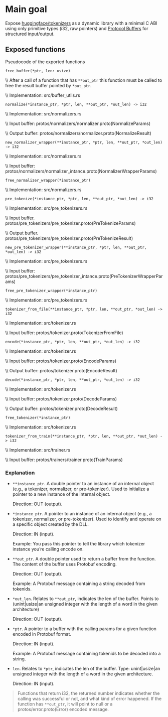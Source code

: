 # Main goal

Expose [huggingface/tokenizers](https://github.com/huggingface/tokenizers) as a dynamic library with a minimal C ABI using only primitive types (i32, raw pointers) and [Protocol Buffers](https://github.com/protocolbuffers/protobuf) for structured input/output.

## Exposed functions

Pseudocode of the exported functions

`free_buffer(*ptr, len: usize)`

\\\ After a call of a function that has `**out_ptr` this function must be called to free the result buffer pointed by `*out_ptr`.

\\\ Implementation: src/buffer_utils.rs

`normalize(*instance_ptr, *ptr, len, **out_ptr, *out_len) -> i32`

\\\ Implementation: src/normalizers.rs

\\\ Input buffer: protos/normalizers/normalizer.proto(NormalizeParams)

\\\ Output buffer: protos/normalizers/normalizer.proto(NormalizeResult)

`new_normalizer_wrapper(**instance_ptr, *ptr, len, **out_ptr, *out_len) -> i32`

\\\ Implementation: src/normalizers.rs

\\\ Input buffer: protos/normalizers/normalizer_intance.proto(NormalizerWrapperParams)

`free_normalizer_wrapper(*instance_ptr)`

\\\ Implementation: src/normalizers.rs

`pre_tokenize(*instance_ptr, *ptr, len, **out_ptr, *out_len) -> i32`

\\\ Implementation: src/pre_tokenizers.rs

\\\ Input buffer. protos/pre_tokenizers/pre_tokenizer.proto(PreTokenizeParams)

\\\ Output buffer. protos/pre_tokenizers/pre_tokenizer.proto(PreTokenizeResult)

`new_pre_tokenizer_wrapper(**instance_ptr, *ptr, len, **out_ptr, *out_len) -> i32`

\\\ Implementation: src/pre_tokenizers.rs

\\\ Input buffer: protos/pre_tokenizers/pre_tokenizer_intance.proto(PreTokenizerWrapperParams)

`free_pre_tokenizer_wrapper(*instance_ptr)`

\\\ Implementation: src/pre_tokenizers.rs

`tokenizer_from_file(**instance_ptr, *ptr, len, **out_ptr, *out_len) -> i32`

\\\ Implementation: src/tokenizer.rs

\\\ Input buffer: protos/tokenizer.proto(TokenizerFromFile)

`encode(*instance_ptr, *ptr, len, **out_ptr, *out_len) -> i32`

\\\ Implementation: src/tokenizer.rs

\\\ Input buffer: protos/tokenizer.proto(EncodeParams)

\\\ Output buffer: protos/tokenizer.proto(EncodeResult)

`decode(*instance_ptr, *ptr, len, **out_ptr, *out_len) -> i32`

\\\ Implementation: src/tokenizer.rs

\\\ Input buffer: protos/tokenizer.proto(DecodeParams)

\\\ Output buffer: protos/tokenizer.proto(DecodeResult)

`free_tokenizer(*instance_ptr)`

\\\ Implementation: src/tokenizer.rs

`tokenizer_from_train(**instance_ptr, *ptr, len, **out_ptr, *out_len) -> i32`

\\\ Implementation: src/trainer.rs

\\\ Input buffer: protos/trainers/trainer.proto(TrainParams)

### Explanation

- `**instance_ptr`. A double pointer to an instance of an internal object (e.g., a tokenizer, normalizer, or pre-tokenizer). Used to initialize a pointer to a new instance of the internal object.

    Direction: OUT (output).

- `*instance_ptr`. A pointer to an instance of an internal object (e.g., a tokenizer, normalizer, or pre-tokenizer). Used to identify and operate on a specific object created by the DLL.

    Direction: IN (input).

    Example: You pass this pointer to tell the library which tokenizer instance you’re calling encode on.

- `**out_ptr`. A double pointer used to return a buffer from the function. The content of the buffer uses Protobuf encoding.

    Direction: OUT (output).

    Example: A Protobuf message containing a string decoded from tokenids.

- `*out_len`. Relates to `**out_ptr`, indicates the len of the buffer. Points to (unint|usize|an unsigned integer with the length of a word in the given architecture)

    Direction: OUT (output).

- `*ptr`. A pointer to a buffer with the calling params for a given function encoded in Protobuf format.

    Direction: IN (input).

    Example: A Protobuf message containing tokenids to be decoded into a string.

- `len`. Relates to `*ptr`, indicates the len of the buffer. Type: unint|usize|an unsigned integer with the length of a word in the given architecture.

    Direction: IN (input).

> Functions that return i32, the returned number indicates whether the calling was successful or not, and what kind of error happened. If the function has `**out_ptr`, it will point to null or a protos/error.proto(Error) encoded message.
